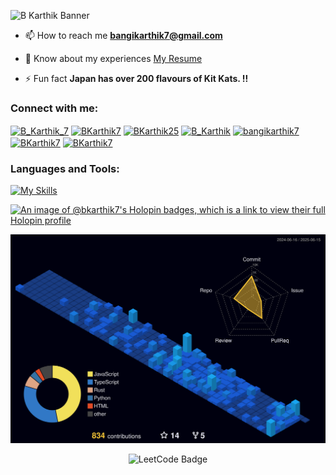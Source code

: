 ![B Karthik Banner](https://github.com/user-attachments/assets/c6dbbbb2-9cea-44cc-94ab-3b97ce30652b)

- 📫 How to reach me **bangikarthik7@gmail.com**

- 📄 Know about my experiences [My Resume](https://drive.google.com/file/d/1Pdd7v3oj0QphEjSj1SbsU3mSqktJD9yv/view?usp=sharing)

- ⚡ Fun fact **Japan has over 200 flavours of Kit Kats. !!**

<h3 align="left">Connect with me:</h3>
<p align="left">
<a href="https://x.com/B_Karthik_7" target="blank"><img align="center" src="https://raw.githubusercontent.com/rahuldkjain/github-profile-readme-generator/master/src/images/icons/Social/twitter.svg" alt="B_Karthik_7" height="30" width="40" /></a>
<a href="https://linkedin.com/in/BKarthik7" target="blank"><img align="center" src="https://raw.githubusercontent.com/rahuldkjain/github-profile-readme-generator/master/src/images/icons/Social/linked-in-alt.svg" alt="BKarthik7" height="30" width="40" /></a>
<a href="https://instagram.com/BKarthik25" target="blank"><img align="center" src="https://raw.githubusercontent.com/rahuldkjain/github-profile-readme-generator/master/src/images/icons/Social/instagram.svg" alt="BKarthik25" height="30" width="40" /></a>
<a href="https://codeforces.com/profile/B_Karthik" target="blank"><img align="center" src="https://raw.githubusercontent.com/rahuldkjain/github-profile-readme-generator/master/src/images/icons/Social/codeforces.svg" alt="B_Karthik" height="30" width="40" /></a>
<a href="https://www.codechef.com/users/bangikarthik7" target="blank"><img align="center" src="https://cdn.jsdelivr.net/npm/simple-icons@3.1.0/icons/codechef.svg" alt="bangikarthik7" height="30" width="40" /></a>
<a href="https://www.hackerrank.com/BKarthik7" target="blank"><img align="center" src="https://raw.githubusercontent.com/rahuldkjain/github-profile-readme-generator/master/src/images/icons/Social/hackerrank.svg" alt="BKarthik7" height="30" width="40" /></a>
<a href="https://www.leetcode.com/BKarthik7" target="blank"><img align="center" src="https://raw.githubusercontent.com/rahuldkjain/github-profile-readme-generator/master/src/images/icons/Social/leet-code.svg" alt="BKarthik7" height="30" width="40" /></a>
</p>


<h3 align="left">Languages and Tools:</h3>

[![My Skills](https://skillicons.dev/icons?i=c,cpp,rust,java,py,html,css,js,react,angular,ai,xd,bootstrap,postgres,tailwind,bash,express,supabase,nodejs,npm,postman,vscode,git,github,figma,debian,obsidian,vercel,vite&perline=20)](https://skillicons.dev)

[![An image of @bkarthik7's Holopin badges, which is a link to view their full Holopin profile](https://holopin.me/bkarthik7)](https://holopin.io/@bkarthik7)

![](./profile-3d-contrib/profile-night-view.svg)

<div align="center">
  <img src="https://leetcode-badge-showcase.vercel.app/api?username=BKarthik7&animated=true" alt="LeetCode Badge" style="width: 50%,height: 50%"/>
</div>
